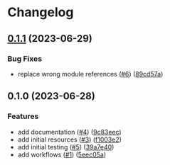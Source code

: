 # Changelog

## [0.1.1](https://github.com/CloudNationHQ/az-cn-module-tf-bastion/compare/v0.1.0...v0.1.1) (2023-06-29)


### Bug Fixes

* replace wrong module references ([#6](https://github.com/CloudNationHQ/az-cn-module-tf-bastion/issues/6)) ([89cd57a](https://github.com/CloudNationHQ/az-cn-module-tf-bastion/commit/89cd57a26a9ccec31e9cfc350bba78d63db22dbf))

## 0.1.0 (2023-06-28)


### Features

* add documentation ([#4](https://github.com/CloudNationHQ/az-cn-module-tf-bastion/issues/4)) ([9c83eec](https://github.com/CloudNationHQ/az-cn-module-tf-bastion/commit/9c83eec4c676d338f56091608db92053a9258eb6))
* add initial resources ([#3](https://github.com/CloudNationHQ/az-cn-module-tf-bastion/issues/3)) ([f1003e2](https://github.com/CloudNationHQ/az-cn-module-tf-bastion/commit/f1003e2b682a6894173e457681377759bd2aa43a))
* add initial testing ([#5](https://github.com/CloudNationHQ/az-cn-module-tf-bastion/issues/5)) ([39a7e40](https://github.com/CloudNationHQ/az-cn-module-tf-bastion/commit/39a7e40ed52d0c3cc5aa603b6a5382c552928ae5))
* add workflows ([#1](https://github.com/CloudNationHQ/az-cn-module-tf-bastion/issues/1)) ([5eec05a](https://github.com/CloudNationHQ/az-cn-module-tf-bastion/commit/5eec05af01ce966acc3732dd70389e7148903c6d))

